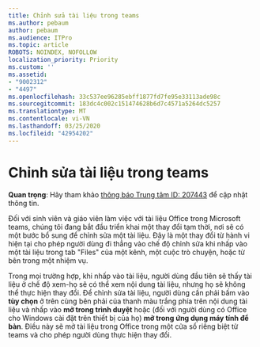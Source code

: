 ```yaml
---
title: Chỉnh sửa tài liệu trong teams
ms.author: pebaum
author: pebaum
ms.audience: ITPro
ms.topic: article
ROBOTS: NOINDEX, NOFOLLOW
localization_priority: Priority
ms.custom: ''
ms.assetid:
- "9002312"
- "4497"
ms.openlocfilehash: 33c537ee96285ebff1877fd7fe95e33113ade98c
ms.sourcegitcommit: 183dc4c002c151474628b6d7c4571a5264dc5257
ms.translationtype: MT
ms.contentlocale: vi-VN
ms.lasthandoff: 03/25/2020
ms.locfileid: "42954202"
---
```

# <a name="editing-documents-in-teams"></a>Chỉnh sửa tài liệu trong teams

**Quan trọng**: Hãy tham khảo [thông báo Trung tâm ID: 207443](https://admin.microsoft.com/Adminportal/Home?source=applauncher#MessageCenter?id=MC207443) để cập nhật thông tin. 

Đối với sinh viên và giáo viên làm việc với tài liệu Office trong Microsoft teams, chúng tôi đang bắt đầu triển khai một thay đổi tạm thời, nơi sẽ có một bước bổ sung để chỉnh sửa một tài liệu. Đây là một thay đổi từ hành vi hiện tại cho phép người dùng đi thẳng vào chế độ chỉnh sửa khi nhấp vào một tài liệu trong tab "Files" của một kênh, một cuộc trò chuyện, hoặc từ bên trong một nhiệm vụ.

Trong mọi trường hợp, khi nhấp vào tài liệu, người dùng đầu tiên sẽ thấy tài liệu ở chế độ xem-họ sẽ có thể xem nội dung tài liệu, nhưng họ sẽ không thể thực hiện thay đổi. Để chỉnh sửa tài liệu, người dùng cần phải bấm vào **tùy chọn** ở trên cùng bên phải của thanh màu trắng phía trên nội dung tài liệu và nhấp vào **mở trong trình duyệt** hoặc (đối với người dùng có Office cho Windows cài đặt trên thiết bị của họ) **mở trong ứng dụng máy tính để bàn**. Điều này sẽ mở tài liệu trong Office trong một cửa sổ riêng biệt từ teams và cho phép người dùng thực hiện thay đổi.
